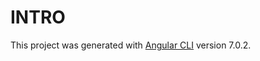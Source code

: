 # INTRO

This project was generated with [Angular CLI](https://github.com/angular/angular-cli) version 7.0.2.

